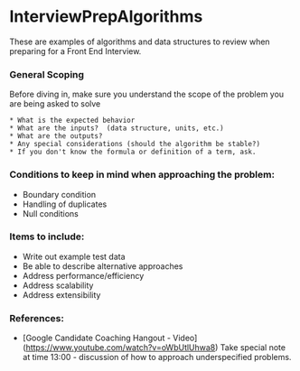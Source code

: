 # InterviewPrepAlgorithms


These are examples of algorithms and data structures to review when preparing for a Front End Interview.

### General Scoping
  Before diving in, make sure you understand the scope of the problem you are being asked to solve
  
    * What is the expected behavior
    * What are the inputs?  (data structure, units, etc.)
    * What are the outputs?
    * Any special considerations (should the algorithm be stable?)
    * If you don't know the formula or definition of a term, ask.
    
### Conditions to keep in mind when approaching the problem:
  * Boundary condition
  * Handling of duplicates
  * Null conditions
  
### Items to include:
  * Write out example test data
  * Be able to describe alternative approaches
  * Address performance/efficiency
  * Address scalability
  * Address extensibility
  
  
### References:
  * [Google Candidate Coaching Hangout - Video] (https://www.youtube.com/watch?v=oWbUtlUhwa8)
    Take special note at time 13:00 - discussion of how to approach underspecified problems.
